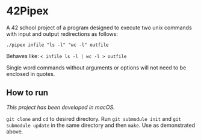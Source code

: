 # 42Pipex

A 42 school project of a program designed to execute two unix commands with input and output redirections as follows:

`./pipex infile "ls -l" "wc -l" outfile`

Behaves like: `< infile ls -l | wc -l > outfile`

Single word commands without arguments or options will not need to be enclosed in quotes.

## How to run
_This project has been developed in macOS._

`git clone` and `cd` to desired directory. Run `git submodule init` and `git submodule update` in the same directory and then `make`. Use as demonstrated above.

